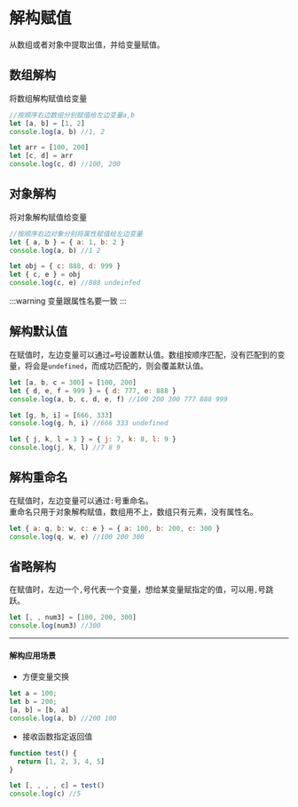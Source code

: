 # 解构赋值
从数组或者对象中提取出值，并给变量赋值。

## 数组解构
将数组解构赋值给变量
```js
//按顺序右边数组分别赋值给左边变量a,b
let [a, b] = [1, 2]
console.log(a, b) //1, 2

let arr = [100, 200]
let [c, d] = arr
console.log(c, d) //100, 200
```

## 对象解构
将对象解构赋值给变量

```js
//按顺序右边对象分别将属性赋值给左边变量
let { a, b } = { a: 1, b: 2 }
console.log(a, b) //1 2

let obj = { c: 888, d: 999 }
let { c, e } = obj 
console.log(c, e) //888 undeinfed
```
:::warning
变量跟属性名要一致
:::

## 解构默认值
在赋值时，左边变量可以通过`=`号设置默认值。数组按顺序匹配，没有匹配到的变量，将会是`undefined`，而成功匹配的，则会覆盖默认值。
```js
let [a, b, c = 300] = [100, 200]
let { d, e, f = 999 } = { d: 777, e: 888 }
console.log(a, b, c, d, e, f) //100 200 300 777 888 999

let [g, h, i] = [666, 333]
console.log(g, h, i) //666 333 undefined

let { j, k, l = 3 } = { j: 7, k: 8, l: 9 }
console.log(j, k, l) //7 8 9
```

## 解构重命名
在赋值时，左边变量可以通过`:`号重命名。\
重命名只用于对象解构赋值，数组用不上，数组只有元素，没有属性名。 
```js
let { a: q, b: w, c: e } = { a: 100, b: 200, c: 300 }
console.log(q, w, e) //100 200 300
```

## 省略解构
在赋值时，左边一个`,`号代表一个变量，想给某变量赋指定的值，可以用`,`号跳跃。
```js
let [, , num3] = [100, 200, 300]
console.log(num3) //300
```
---

#### 解构应用场景
* 方便变量交换
```js
let a = 100;
let b = 200;
[a, b] = [b, a]
console.log(a, b) //200 100
```
* 接收函数指定返回值
```js
function test() {
  return [1, 2, 3, 4, 5]
}

let [, , , , c] = test()
console.log(c) //5
```